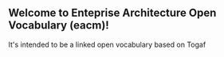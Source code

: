 Welcome to Enteprise Architecture Open Vocabulary (eacm)!
-------------

It's intended to be a linked open vocabulary based on Togaf
